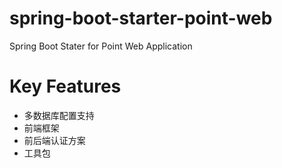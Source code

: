 # spring-boot-starter-point-web
Spring Boot Stater for Point Web Application

# Key Features
- 多数据库配置支持
- 前端框架
- 前后端认证方案
- 工具包